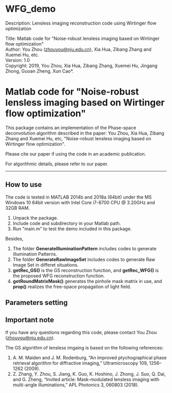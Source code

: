 # WFG_demo
Description: Lensless imaging reconstruction code using Wirtinger flow optimization <br>

Title: Matlab code for "Noise-robust lensless imaging based on Wirtinger flow optimization" <br>
Author: You Zhou (zhouyou@nju.edu.cn), Xia Hua, Zibang Zhang and Xuemei Hu, etc. <br>
Version: 1.0 <br>
Copyright: 2019, You Zhou, Xia Hua, Zibang Zhang, Xuemei Hu, Jingang Zhong, Guoan Zheng, Xun Cao*. <br>

# Matlab code for "Noise-robust lensless imaging based on Wirtinger flow optimization"
This package contains an implementation of the Phase-space deconvolution algorithm described in 
the paper: You Zhou, Xia Hua, Zibang Zhang and Xuemei Hu, etc, "Noise-robust lensless imaging 
based on Wirtinger flow optimization". <br>

Please cite our paper if using the code in an academic publication. <br>

For algorithmic details, please refer to our paper. <br>

---
## How to use
The code is tested in MATLAB 2014b and 2018a (64bit) under the MS Windows 10 64bit version with Intel Core i7-8700 CPU @ 3.20GHz and 32GB RAM. <br>

1. Unpack the package.
2. Include code and subdirectory in your Matlab path.
3. Run "main.m" to test the demo included in this package.

Besides, <br>
1. The folder **GenerateIlluminationPattern** includes codes to generate illumination Patterns.
2. The folder **GenerateRawImageSet** includes codes to generate Raw Image Set in differet situations.
3. **getRec_GS()** is the GS reconstruction function, and **getRec_WFG()** is the proposed WFG reconstruction function.
4. **getRoundMatrixMask()** generates the pinhole mask matrix in use, and **prop()** realizes the free-space propagation of light field.

## Parameters setting

## Important note
If you have any questions regarding this code, please contact You Zhou (zhouyou@nju.edu.cn).

The GS algorithm of lensless imgaing is based on the following references: <br>
1. A. M. Maiden and J. M. Rodenburg, “An improved ptychographical phase retrieval algorithm for diffractive imaging,”
Ultramicroscopy 109, 1256–1262 (2009).
2. Z. Zhang, Y. Zhou, S. Jiang, K. Guo, K. Hoshino, J. Zhong, J. Suo, Q. Dai, and G. Zheng, “Invited article:
Mask-modulated lensless imaging with multi-angle illuminations,” APL Photonics 3, 060803 (2018).
